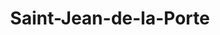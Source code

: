 ---
title: Saint-Jean-de-la-Porte
url: /saint-jean-de-la-porte/
latitude: 45.554
longitude: 6.13
---